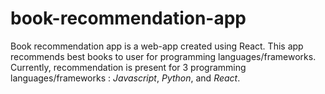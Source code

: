 # book-recommendation-app

Book recommendation app is a web-app created using React. This app recommends best books to user for programming languages/frameworks.
Currently, recommendation is present for 3 programming languages/frameworks : _Javascript_, _Python_, and _React_.
